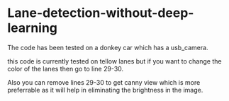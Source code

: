# Lane-detection-without-deep-learning
The code has been tested on a donkey car which has a usb_camera. 

this code is currently tested on tellow lanes but if you want to change the color of the lanes then go to line 29-30. 

Also you can remove lines 29-30 to get canny view which is more preferrable as it will help in eliminating the brightness in the image.
